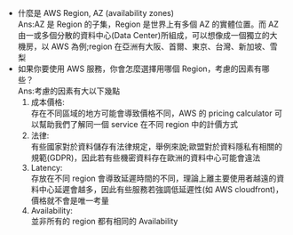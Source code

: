 - 什麼是 AWS Region, AZ (availability zones)  
  Ans:AZ 是 Region 的子集，Region 是世界上有多個 AZ 的實體位置。而 AZ 由一或多個分散的資料中心(Data Center)所組成，可以想像成一個獨立的大機房，以 AWS 為例;region 在亞洲有大阪、首爾、東京、台灣、新加坡、雪梨
- 如果你要使用 AWS 服務，你會怎麼選擇用哪個 Region，考慮的因素有哪些？  
  Ans:考慮的因素有大以下幾點
  1. 成本價格:  
     存在不同區域的地方可能會導致價格不同，AWS 的 pricing calculator 可以幫助我們了解同一個 service 在不同 region 中的計價方式
  2. 法律:  
     有些國家對於資料儲存有法律規定，舉例來說;歐盟對於資料隱私有相關的規範(GDPR)，因此若有些機密資料存在歐洲的資料中心可能會違法
  3. Latency:  
     存放在不同 region 會導致延遲時間的不同，理論上離主要使用者越遠的資料中心延遲會越多，因此有些服務若強調低延遲性(如 AWS cloudfront)，價格就不會是唯一考量
  4. Availability:  
     並非所有的 region 都有相同的 Availability
